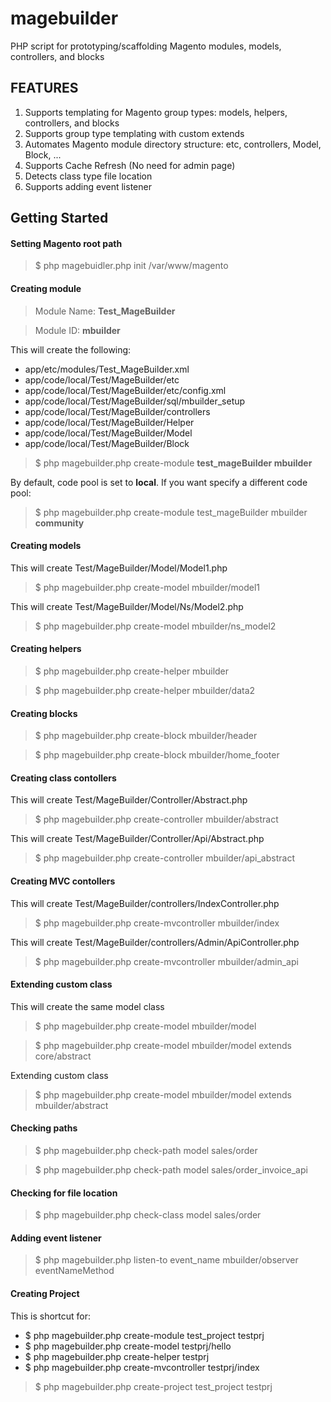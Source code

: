magebuilder
===========

PHP script for prototyping/scaffolding Magento modules, models, controllers, and blocks

FEATURES
--------

1. Supports templating for Magento group types: models, helpers, controllers, and blocks
2. Supports group type templating with custom extends
3. Automates Magento module directory structure: etc, controllers, Model, Block, ...
4. Supports Cache Refresh (No need for admin page)
5. Detects class type file location
6. Supports adding event listener

Getting Started
---------------

#### Setting Magento root path
> $ php magebuidler.php init /var/www/magento

#### Creating module

> Module Name: **Test_MageBuilder**

> Module ID: **mbuilder**

This will create the following:

- app/etc/modules/Test_MageBuilder.xml
- app/code/local/Test/MageBuilder/etc
- app/code/local/Test/MageBuilder/etc/config.xml
- app/code/local/Test/MageBuilder/sql/mbuilder_setup
- app/code/local/Test/MageBuilder/controllers
- app/code/local/Test/MageBuilder/Helper
- app/code/local/Test/MageBuilder/Model
- app/code/local/Test/MageBuilder/Block

>$ php magebuilder.php create-module **test_mageBuilder mbuilder**

By default, code pool is set to **local**.  If you want specify a different code pool:

>$ php magebuilder.php create-module test_mageBuilder mbuilder **community**


#### Creating models

This will create Test/MageBuilder/Model/Model1.php

> $ php magebuilder.php create-model mbuilder/model1

This will create Test/MageBuilder/Model/Ns/Model2.php

> $ php magebuilder.php create-model mbuilder/ns_model2

#### Creating helpers

> $ php magebuilder.php create-helper mbuilder

> $ php magebuilder.php create-helper mbuilder/data2

#### Creating blocks

> $ php magebuilder.php create-block mbuilder/header

> $ php magebuilder.php create-block mbuilder/home_footer

#### Creating class contollers

This will create Test/MageBuilder/Controller/Abstract.php

> $ php magebuilder.php create-controller mbuilder/abstract

This will create Test/MageBuilder/Controller/Api/Abstract.php

> $ php magebuilder.php create-controller mbuilder/api_abstract

#### Creating MVC contollers

This will create Test/MageBuilder/controllers/IndexController.php

> $ php magebuilder.php create-mvcontroller mbuilder/index

This will create Test/MageBuilder/controllers/Admin/ApiController.php

> $ php magebuilder.php create-mvcontroller mbuilder/admin_api

#### Extending custom class

This will create the same model class

> $ php magebuilder.php create-model mbuilder/model

> $ php magebuilder.php create-model mbuilder/model extends core/abstract

Extending custom class

> $ php magebuilder.php create-model mbuilder/model extends mbuilder/abstract

#### Checking paths

> $ php magebuilder.php check-path model sales/order

> $ php magebuilder.php check-path model sales/order_invoice_api

#### Checking for file location

> $ php magebuilder.php check-class model sales/order

#### Adding event listener

> $ php magebuilder.php listen-to event_name mbuilder/observer eventNameMethod


#### Creating Project

This is shortcut for:

- $ php magebuilder.php create-module test_project testprj
- $ php magebuilder.php create-model testprj/hello
- $ php magebuilder.php create-helper testprj
- $ php magebuilder.php create-mvcontroller testprj/index

> $ php magebuilder.php create-project test_project testprj
